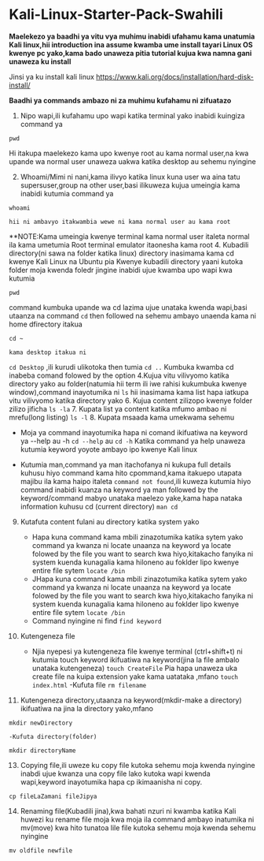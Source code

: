 # Kali-Linux-Starter-Pack-Swahili
**Maelekezo ya baadhi ya vitu vya muhimu inabidi ufahamu kama unatumia Kali linux,hii introduction ina assume kwamba ume install tayari Linux OS kwenye pc yako,kama bado unaweza pitia tutorial kujua kwa namna gani unaweza ku install**

Jinsi ya ku install kali linux https://www.kali.org/docs/installation/hard-disk-install/

**Baadhi ya commands ambazo ni za muhimu kufahamu ni zifuatazo**
1. Nipo wapi,ili kufahamu upo wapi katika terminal yako inabidi kuingiza command ya
```
pwd
```
Hi itakupa maelekezo kama upo kwenye root au kama normal user,na kwa upande wa normal user unaweza uakwa katika desktop au sehemu nyingine

2. Whoami/Mimi ni nani,kama ilivyo katika linux kuna user wa aina tatu supersuser,group na other user,basi ilikuweza kujua umeingia kama inabidi kutumia command ya
```
whoami
```
    hii ni ambavyo itakwambia wewe ni kama normal user au kama root
**NOTE:Kama umeingia kwenye terminal kama normal user italeta normal ila kama umetumia Root terminal emulator itaonesha kama root
4. Kubadili directory(ni sawa na folder katika linux) directory inasimama kama cd kwenye Kali Linux na Ubuntu pia
   Kwenye kubadili directory yaani kutoka folder moja kwenda foledr jingine inabidi ujue kwamba upo wapi kwa kutumia
```
pwd
```
   command kumbuka upande wa cd lazima ujue unataka kwenda wapi,basi utaanza na command ```cd``` then followed na sehemu ambayo unaenda kama ni home dfirectory itakua
```
cd ~
```
    kama desktop itakua ni
   ```cd Desktop```
    ,ili kurudi ulikotoka then tumia ```cd ..```
   Kumbuka kwamba cd inabeba comand folowed by the option
4.Kujua vitu vilivyomo katika directory yako au folder(natumia hii term ili iwe rahisi kukumbuka kwenye window),command inayotumika ni
   ```ls```
hii inasimama kama list hapa iatkupa vitu vilivyomo katika directory yako
6. Kujua content zilizopo kwenye folder zilizo jificha
   ```ls -la```
7. Kupata list ya content katika mfumo ambao ni mrefu(long listing)
   ```ls -l```
8. Kupata msaada kama umekwama sehemu
   - Moja ya command inayotumika hapa ni comand ikifuatiwa na keyword ya --help au -h
    ```cd --help``` au ```cd -h``` Katika command ya help unaweza kutumia keyword yoyote ambayo ipo kwenye Kali linux
   * Kutumia man,command ya man itachofanya ni kukupa full details kuhusu hiyo command kama hito cpommand,kama itakuepo utapata majibu ila kama haipo italeta ```command not found```,ili kuweza kutumia hiyo command inabidi kuanza na keyword ya man followed by the keyword/command mabyo unataka maelezo yake,kama hapa nataka information kuhusu cd (current directory)
     ```man cd```
9. Kutafuta content fulani au directory katika system yako
   - Hapa kuna command kama mbili zinazotumika katika sytem yako command ya kwanza ni locate
     unaanza na keyword ya locate folowed by the file you want to search kwa hiyo,kitakacho fanyika ni system kuenda kunagalia kama hiloneno au foklder lipo kwenye entire file sytem
     ```locate /bin```
   * JHapa kuna command kama mbili zinazotumika katika sytem yako command ya kwanza ni locate
     unaanza na keyword ya locate folowed by the file you want to search kwa hiyo,kitakacho fanyika ni system kuenda kunagalia kama hiloneno au foklder lipo kwenye entire file sytem
     ```locate /bin```
   + Command nyingine ni find
    ```find keyword```
10. Kutengeneza file
    - Njia nyepesi ya kutengeneza file kwenye terminal (ctrl+shift+t) ni kutumia touch keyword ikifuatiwa na keyword(jina la file ambalo unataka kutengeneza)
      ```touch CreateFile```
      Pia hapa unaweza uka create file na kuipa extension yake kama uatataka ,mfano
      ```touch index.html```
      -Kufuta file
      ```rm filename```

11. Kutengeneza directory,utaanza na keyword(mkdir-make a directory) ikifuatiwa na jina la directory yako,mfano
```
mkdir newDirectory
```
    -Kufuta directory(folder)
```
mkdir directoryName
```

13. Copying file,ili uweze ku copy file kutoka sehemu moja kwenda nyingine inabdi ujue kwanza una copy file lako kutoka wapi kwenda wapi,keyword inayotumika hapa cp ikimaanisha ni copy.
```
cp fileLaZamani fileJipya
```

14. Renaming file(Kubadili jina),kwa bahati nzuri ni kwamba katika Kali huwezi ku rename file moja kwa moja ila command ambayo inatumika ni mv(move) kwa hito tunatoa lile file kutoka sehemu moja kwenda sehemu nyingine
    
```
mv oldfile newfile
```
    


